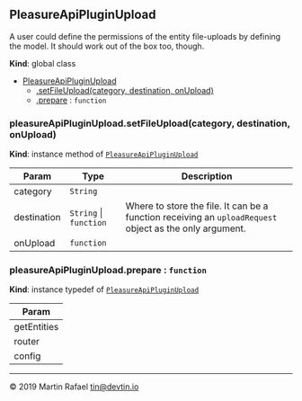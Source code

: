<a name="PleasureApiPluginUpload"></a>

## PleasureApiPluginUpload
A user could define the permissions of the entity file-uploads by defining the model. It should work out of the box
too, though.

**Kind**: global class  

* [PleasureApiPluginUpload](#PleasureApiPluginUpload)
    * [.setFileUpload(category, destination, onUpload)](#PleasureApiPluginUpload+setFileUpload)
    * [.prepare](#PleasureApiPluginUpload+prepare) : <code>function</code>

<a name="PleasureApiPluginUpload+setFileUpload"></a>

### pleasureApiPluginUpload.setFileUpload(category, destination, onUpload)
**Kind**: instance method of [<code>PleasureApiPluginUpload</code>](#PleasureApiPluginUpload)  

| Param | Type | Description |
| --- | --- | --- |
| category | <code>String</code> |  |
| destination | <code>String</code> \| <code>function</code> | Where to store the file. It can be a function receiving an `uploadRequest` object as the only argument. |
| onUpload | <code>function</code> |  |

<a name="PleasureApiPluginUpload+prepare"></a>

### pleasureApiPluginUpload.prepare : <code>function</code>
**Kind**: instance typedef of [<code>PleasureApiPluginUpload</code>](#PleasureApiPluginUpload)  

| Param |
| --- |
| getEntities | 
| router | 
| config | 


* * *

&copy; 2019 Martin Rafael <tin@devtin.io>
